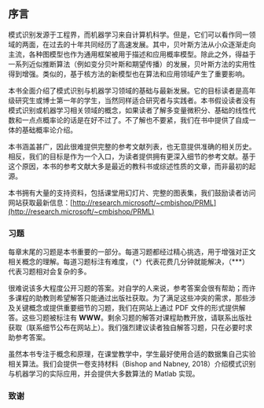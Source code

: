 ## 序言

模式识别发源于工程界，而机器学习来自计算机科学。但是，它们可以看作同一领域的两面，在过去的十年共同经历了高速发展。其中，贝叶斯方法从小众逐渐走向主流，各种图模型也作为通用框架被用于描述和应用概率模型。除此之外，得益于一系列近似推断算法（例如变分贝叶斯和期望传播）的发展，贝叶斯方法的实用性得到增强。类似的，基于核方法的新模型也在算法和应用领域产生了重要影响。

本书全面介绍了模式识别与机器学习领域的基础与最新发展。它的目标读者是高年级研究生或博士第一年的学生，当然同样适合研究者与实践者。本书假设读者没有模式识别或机器学习相关领域的概念，如果读者了解多变量微积分、基础的线性代数和一点点概率论的话是在好不过了。不了解也不要紧，我们在书中提供了自成一体的基础概率论介绍。

本书涵盖甚广，因此很难提供完整的参考文献列表，也无意提供准确的相关历史。相反，我们的目标是作为一个入口，为读者提供拥有更深入细节的参考文献。基于这个原因，本书的参考文献大多是最近的教科书或综述性质的文章，而非最初的起源。

本书拥有大量的支持资料，包括课堂用幻灯片、完整的图表集，我们鼓励读者访问网站获取最新信息：[http://research.microsoft/~cmbishop/PRML](http://research.microsoft/~cmbishop/PRML)

### 习题

每章末尾的习题是本书重要的一部分。每道习题都经过精心挑选，用于增强对正文相关概念的理解。每道习题标注有难度，（\*）代表花费几分钟就能解决，（\*\*\*）代表习题相对会复杂的多。

很难说该多大程度公开习题的答案。对自学的人来说，参考答案会很有帮助；而许多课程的助教则希望解答只能通过出版社获取。为了满足这些冲突的需求，那些涉及关键概念或提供重要细节的习题，我们在网站上通过 PDF 文件的形式提供解答。这些习题被标注有 **WWW**。剩余习题的解答对课程助教开放，请联系出版社获取（联系细节公布在网站上）。我们强烈建议读者独自解答习题，只在必要时求助参考答案。

虽然本书专注于概念和原理，在课堂教学中，学生最好使用合适的数据集自己实验相关算法。我们会提供一卷支持材料（Bishop and Nabney, 2018）介绍模式识别与机器学习的实际应用，并会提供大多数算法的 Matlab 实现。

### 致谢

